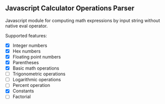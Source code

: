 ## Javascript Calculator Operations Parser
Javascript module for computing math expressions by input string without native eval operator.

Supported features:
- [x] Integer numbers
- [x] Hex numbers
- [x] Floating point numbers
- [x] Parentheses
- [x] Basic math operations
- [ ] Trigonometric operations
- [ ] Logarithmic operations
- [ ] Percent operation
- [x] Constants
- [ ] Factorial
